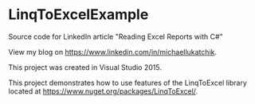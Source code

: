 # LinqToExcelExample
Source code for LinkedIn article "Reading Excel Reports with C#"

View my blog on https://www.linkedin.com/in/michaellukatchik.

This project was created in Visual Studio 2015.

This project demonstrates how to use features of the LinqToExcel library located at https://www.nuget.org/packages/LinqToExcel/.
